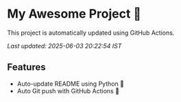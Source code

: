 # My Awesome Project 🚀

This project is automatically updated using GitHub Actions.

_Last updated: 2025-06-03 20:22:54 IST_

## Features
- Auto-update README using Python 🐍
- Auto Git push with GitHub Actions 🤖
